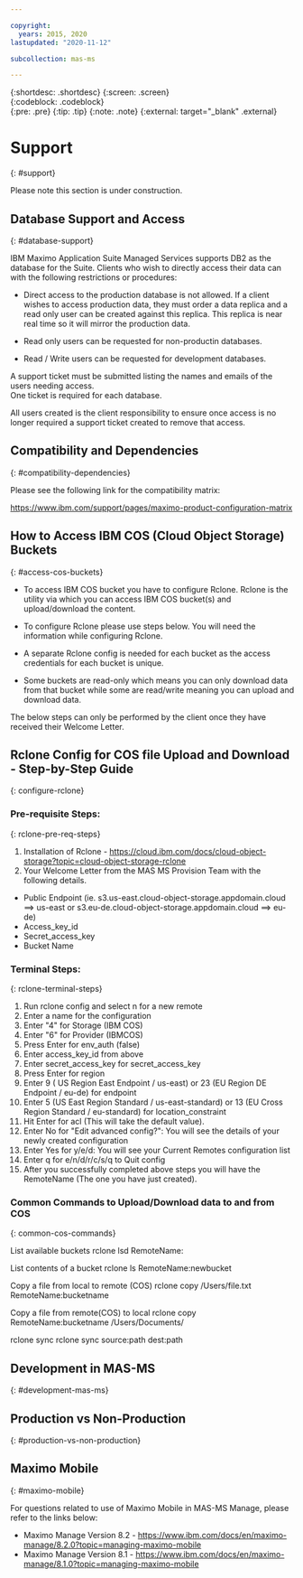 ```yaml
---

copyright:
  years: 2015, 2020
lastupdated: "2020-11-12"

subcollection: mas-ms

---
```


{:shortdesc: .shortdesc}
{:screen: .screen}  
{:codeblock: .codeblock}  
{:pre: .pre}
{:tip: .tip}
{:note: .note}
{:external: target="_blank" .external}

# Support
{: #support}

Please note this section is under construction.

## Database Support and Access
{: #database-support}

IBM Maximo Application Suite Managed Services supports DB2 as the database for the Suite.  Clients who wish to directly access their data can with the following restrictions or procedures:

* Direct access to the production database is not allowed.  If a client wishes to access production data, they must order a data replica and a read only user can be created against this replica.  This replica is near real time so it will mirror the production data.

* Read only users can be requested for non-productin databases.

* Read / Write users can be requested for development databases.

A support ticket must be submitted listing the names and emails of the users needing access.  
One ticket is required for each database.

All users created is the client responsibility to ensure once access is no longer required a support ticket created to remove that access.


## Compatibility and Dependencies
{: #compatibility-dependencies}

Please see the following link for the compatibility matrix:

https://www.ibm.com/support/pages/maximo-product-configuration-matrix


## How to Access IBM COS (Cloud Object Storage) Buckets
{: #access-cos-buckets}

* To access IBM COS bucket you have to configure Rclone. Rclone is the utility via which you can access IBM COS bucket(s) and upload/download the content.

* To configure Rclone please use steps below. You will need the information while configuring Rclone. 

* A separate Rclone config is needed for each bucket as the access credentials for each bucket is unique.

* Some buckets are read-only which means you can only download data from that bucket while some are read/write meaning you can upload and download data. 

The below steps can only be performed by the client once they have received their Welcome Letter.

## Rclone Config for COS file Upload and Download - Step-by-Step Guide
{: configure-rclone}

### Pre-requisite Steps:
{: rclone-pre-req-steps}

1. Installation of Rclone - https://cloud.ibm.com/docs/cloud-object-storage?topic=cloud-object-storage-rclone
2. Your Welcome Letter from the MAS MS Provision Team with the following details. 
  * Public Endpoint (ie. s3.us-east.cloud-object-storage.appdomain.cloud ==> us-east or s3.eu-de.cloud-object-storage.appdomain.cloud ==> eu-de)
  * Access_key_id
  * Secret_access_key
  * Bucket Name

### Terminal Steps:
{: rclone-terminal-steps}

1. Run rclone config and select n for a new remote
2. Enter a name for the configuration
3. Enter "4" for Storage (IBM COS)
4. Enter "6" for Provider (IBMCOS)
5. Press Enter for env_auth (false)
6. Enter access_key_id from above
7. Enter secret_access_key for secret_access_key
8. Press Enter  for region
9. Enter 9 ( US Region East Endpoint / us-east) or 23 (EU Region DE Endpoint / eu-de) for endpoint
10. Enter 5 (US East Region Standard / us-east-standard) or 13 (EU Cross Region Standard / eu-standard) for location_constraint
11. Hit Enter for acl (This will take the default value).
12. Enter No for "Edit advanced config?": You will see the details of your newly created configuration
13. Enter Yes for y/e/d: You will see your Current Remotes configuration list
14. Enter q for e/n/d/r/c/s/q to Quit config
15. After you successfully completed above steps you will have the RemoteName (The one you have just created).

### Common Commands to Upload/Download data to and from COS
{: common-cos-commands}

List available buckets
rclone lsd RemoteName:

List contents of a bucket
rclone ls RemoteName:newbucket

Copy a file from local to remote (COS)
rclone copy /Users/file.txt RemoteName:bucketname

Copy a file from remote(COS) to local
rclone copy RemoteName:bucketname /Users/Documents/

rclone sync
rclone sync source:path dest:path 

## Development in MAS-MS
{: #development-mas-ms}

## Production vs Non-Production
{: #production-vs-non-production}

## Maximo Mobile
{: #maximo-mobile}

For questions related to use of Maximo Mobile in MAS-MS Manage, please refer to the links below:

* Maximo Manage Version 8.2 - https://www.ibm.com/docs/en/maximo-manage/8.2.0?topic=managing-maximo-mobile
* Maximo Manage Version 8.1 - https://www.ibm.com/docs/en/maximo-manage/8.1.0?topic=managing-maximo-mobile
